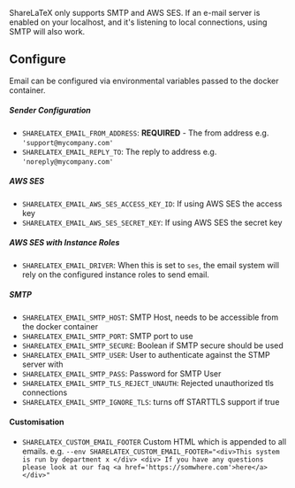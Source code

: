 ShareLaTeX only supports SMTP and AWS SES. If an e-mail server is enabled on your localhost, and it's listening to local connections, using SMTP will also work.


## Configure

Email can be configured via environmental variables passed to the docker container.

##### Sender Configuration

* `SHARELATEX_EMAIL_FROM_ADDRESS`: **REQUIRED** - The from address e.g. `'support@mycompany.com'` 
* `SHARELATEX_EMAIL_REPLY_TO`: The reply to address e.g. `'noreply@mycompany.com'`

##### AWS SES
* `SHARELATEX_EMAIL_AWS_SES_ACCESS_KEY_ID`: If using AWS SES the access key
* `SHARELATEX_EMAIL_AWS_SES_SECRET_KEY`: If using AWS SES the secret key

##### AWS SES with Instance Roles
* `SHARELATEX_EMAIL_DRIVER`: When this is set to `ses`, the email system will rely on
  the configured instance roles to send email.

##### SMTP
* `SHARELATEX_EMAIL_SMTP_HOST`: SMTP Host, needs to be accessible from the docker container
* `SHARELATEX_EMAIL_SMTP_PORT`: SMTP port to use
* `SHARELATEX_EMAIL_SMTP_SECURE`: Boolean if SMTP secure should be used
* `SHARELATEX_EMAIL_SMTP_USER`: User to authenticate against the STMP server with
* `SHARELATEX_EMAIL_SMTP_PASS`: Password for SMTP User
* `SHARELATEX_EMAIL_SMTP_TLS_REJECT_UNAUTH`: Rejected unauthorized tls connections
* `SHARELATEX_EMAIL_SMTP_IGNORE_TLS`: turns off STARTTLS support if true

#### Customisation

* `SHARELATEX_CUSTOM_EMAIL_FOOTER` Custom HTML which is appended to all emails. e.g. `--env SHARELATEX_CUSTOM_EMAIL_FOOTER="<div>This system is run by department x </div> <div> If you have any questions please look at our faq <a href='https://somwhere.com'>here</a></div>"`
